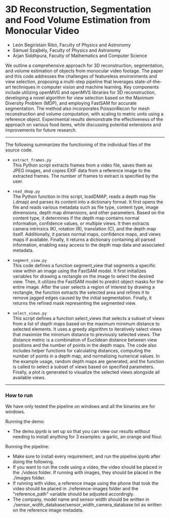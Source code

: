 # 3D Reconstruction, Segmentation and Food Volume Estimation from Monocular Video
* León Begiristain Ribó, Faculty of Physics and Astronomy
* Sámuel Szajbély, Faculty of Physics and Astronomy
* Arjan Siddhpura, Faculty of Mathematics and Computer Science

We outline a comprehensive approach for 3D reconstruction, segmentation, and volume estimation of objects from monocular video footage. The paper and this code addresses the challenges of featureless environments and view selection, proposing a multi-step pipeline that leverages state-of-the-art techniques in computer vision and machine learning. Key components include utilizing openMVG and openMVS libraries for 3D reconstruction, developing a novel algorithm for view selection based on the Maximum Diversity Problem (MDP), and employing FastSAM for accurate segmentation. The method also incorporates PoissonRecon for mesh reconstruction and volume computation, with scaling to metric units using a reference object. Experimental results demonstrate the effectiveness of the approach on various food items, while discussing potential extensions and improvements for future research.  

--- 

The following summarizes the functioning of the individual files of the source code.

* `extract_frames.py`  
This Python script extracts frames from a video file, saves them as JPEG images, and copies EXIF data from a reference image to the extracted frames. The number of frames to extract is specified by the user.

* `read_dmap.py`  
  The Python function in this script, loadDMAP, reads a depth map file (.dmap) and parses its content into a dictionary format. It first opens the file and reads various metadata such as file type, content type, image dimensions, depth map dimensions, and other parameters. Based on the content type, it determines if the depth map contains normal information, confidence values, or multiple views. It then extracts camera intrinsics (K), rotation (R), translation (C), and the depth map itself. Additionally, it parses normal maps, confidence maps, and views maps if available. Finally, it returns a dictionary containing all parsed information, enabling easy access to the depth map data and associated metadata.

* `segment_view.py`  
  This code defines a function segment_view that segments a specific view within an image using the FastSAM model. It first initializes variables for drawing a rectangle on the image to select the desired view. Then, it utilizes the FastSAM model to predict object masks for the entire image. After the user selects a region of interest by drawing a rectangle, the function extracts the selected area and refines it to remove jagged edges caused by the initial segmentation. Finally, it returns the refined mask representing the segmented view.

* `select_views.py`  
  This script defines a function select_views that selects a subset of views from a list of depth maps based on the maximum minimum distance to selected elements. It uses a greedy algorithm to iteratively select views that maximize the minimum distance to previously selected views. The distance metric is a combination of Euclidean distance between view positions and the number of points in the depth maps. The code also includes helper functions for calculating distances, computing the number of points in a depth map, and normalizing numerical values. In the example usage, random depth maps are generated, and the function is called to select a subset of views based on specified parameters. Finally, a plot is generated to visualize the selected views alongside all available views.

---

### How to run

We have only tested the pipeline on windows and all the binaries are for windows.

Running the demo:
- The demo.ipynb is set up so that you can view our results without needing to install anything for 3 examples: a garlic, an orange and flour.

Running the pipeline:
- Make sure to install every requirement, and run the pipeline.ipynb after doing the following.
- If you want to run the code using a video, the video should be placed in the ./videos folder. If running with images, they should be placed in the ./images folder.
- If running with video, a reference image using the phone that took the video should be placed in ./reference-images folder and the "reference_path" variable should be adjusted accordingly.
- The company, model name and sensor width should be written in ./sensor_width_database/sensor_width_camera_database.txt as written on the reference image metadata.





